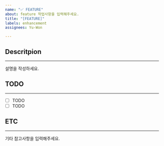 ```yaml
---
name: "✅ FEATURE"
about: feature 작업사항을 입력해주세요.
title: "[FEATURE]"
labels: enhancement
assignees: Yu-Won

---
```


## Descritpion
---
설명을 작성하세요.

## TODO
---
- [ ] TODO
- [ ] TODO

## ETC
---
기타 참고사항을 입력해주세요.

